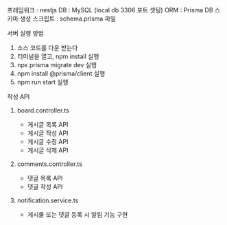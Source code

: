 프레임워크 : nestjs
DB : MySQL (local db 3306 포트 셋팅)
ORM : Prisma
DB 스키마 생성 스크립트 : schema.prisma 파일

서버 실행 방법
1. 소스 코드를 다운 받는다
2. 터미널을 열고, npm install 실행
3. npx prisma migrate dev 실행
4. npm install @prisma/client 실행
5. npm run start 실행

작성 API
1. board.controller.ts
    - 게시글 목록 API
    - 게시글 작성 API
    - 게시글 수정 API
    - 게시글 삭제 API
2. comments.controller.ts
    - 댓글 목록 API
    - 댓글 작성 API

3. notification.service.ts
    - 게시물 또는 댓글 등록 시 알림 기능 구현